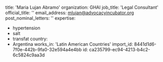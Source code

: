 title: 'Maria Lujan Abramo'
organization: GHAI
job_title: 'Legal Consultant'
official_title: ''
email_address: mlujan@advocacyincubator.org
post_nominal_letters: ''
expertise:
  - hypertension
  - salt
  - transfat
country:
  - Argentina
works_in: 'Latin American Countries'
import_id: 8441d1d6-7f0e-442b-9fa0-32e594a4e4bb
id: ca235799-ec94-4213-b4c2-6c5824c9aa3d

